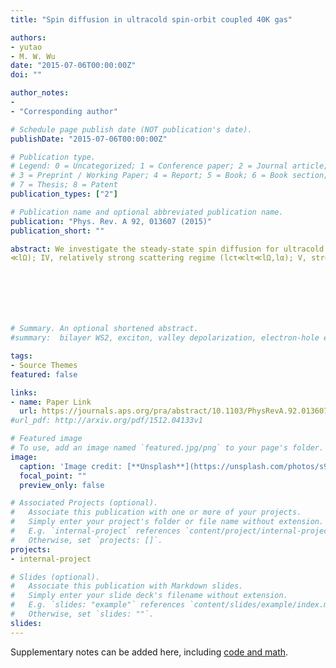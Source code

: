 ```yaml
---
title: "Spin diffusion in ultracold spin-orbit coupled 40K gas"

authors:
- yutao
- M. W. Wu
date: "2015-07-06T00:00:00Z"
doi: ""

author_notes:
- 
- "Corresponding author"

# Schedule page publish date (NOT publication's date).
publishDate: "2015-07-06T00:00:00Z"

# Publication type.
# Legend: 0 = Uncategorized; 1 = Conference paper; 2 = Journal article;
# 3 = Preprint / Working Paper; 4 = Report; 5 = Book; 6 = Book section;
# 7 = Thesis; 8 = Patent
publication_types: ["2"]

# Publication name and optional abbreviated publication name.
publication: "Phys. Rev. A 92, 013607 (2015)"
publication_short: ""

abstract: We investigate the steady-state spin diffusion for ultracold spin-orbit-coupled 40K gas by the kinetic spin Bloch equation approach both analytically and numerically. Four configurations, i.e., the spin diffusions along two specific directions with the spin polarization perpendicular (transverse configuration) and parallel (longitudinal configuration) to the effective Zeeman field are studied. It is found that the behaviors of the steady-state spin diffusion for the four configurations are very different, which are determined by three characteristic lengths the mean free path lτ, the Zeeman oscillation length lΩ, and the spin-orbit coupling oscillation length lα. It is analytically revealed and numerically confirmed that by tuning the scattering strength, the system can be divided into five regimes I, weak scattering regime (lτ≳lΩ,lα); II, Zeeman field-dominated moderate scattering regime (lΩ≪lτ≪lα); III, spin-orbit coupling-dominated moderate scattering regime (lα≪lτ
≪lΩ); IV, relatively strong scattering regime (lcτ≪lτ≪lΩ,lα); V, strong scattering regime (lτ≪lΩ,lα,lcτ), with lcτ representing the crossover length between the relatively strong and strong scattering regimes. In different regimes, the behaviors of the spacial evolution of the steady-state spin polarization are very rich, showing different dependencies on the scattering strength, Zeeman field and spin-orbit coupling strength. The rich behaviors of the spin diffusions in different regimes are hard to understand in the framework of the simple drift-diffusion model or the direct inhomogeneous broadening picture in the literature. However, almost all these rich behaviors can be well understood by means of our modified drift-diffusion model and/or modified inhomogeneous broadening picture. Specifically, several anomalous features of the spin diffusion are revealed, which are in contrast to those obtained from both the simple drift-diffusion model and the direct inhomogeneous broadening picture.







# Summary. An optional shortened abstract.
#summary:  bilayer WS2, exciton, valley depolarization, electron-hole exchange interactions.

tags:
- Source Themes
featured: false

links:
- name: Paper Link
  url: https://journals.aps.org/pra/abstract/10.1103/PhysRevA.92.013607
#url_pdf: http://arxiv.org/pdf/1512.04133v1

# Featured image
# To use, add an image named `featured.jpg/png` to your page's folder. 
image:
  caption: 'Image credit: [**Unsplash**](https://unsplash.com/photos/s9CC2SKySJM)'
  focal_point: ""
  preview_only: false

# Associated Projects (optional).
#   Associate this publication with one or more of your projects.
#   Simply enter your project's folder or file name without extension.
#   E.g. `internal-project` references `content/project/internal-project/index.md`.
#   Otherwise, set `projects: []`.
projects:
- internal-project

# Slides (optional).
#   Associate this publication with Markdown slides.
#   Simply enter your slide deck's filename without extension.
#   E.g. `slides: "example"` references `content/slides/example/index.md`.
#   Otherwise, set `slides: ""`.
slides:
---
```


Supplementary notes can be added here, including [code and math](https://sourcethemes.com/academic/docs/writing-markdown-latex/).
